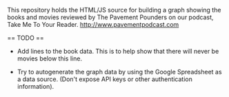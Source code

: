 This repository holds the HTML/JS source for building a graph showing the books and movies reviewed by The Pavement Pounders on our podcast, Take Me To Your Reader.  http://www.pavementpodcast.com

== TODO ==

* Add lines to the book data.  This is to help show that there will never be movies below this line.

* Try to autogenerate the graph data by using the Google Spreadsheet as a data source.  (Don't expose API keys or other authentication information).
